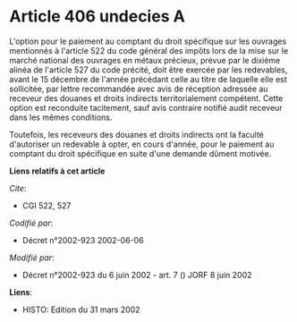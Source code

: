 # Article 406 undecies A

L'option pour le paiement au comptant du droit spécifique sur les ouvrages mentionnés à l'article 522 du code général des
impôts lors de la mise sur le marché national des ouvrages en métaux précieux, prévue par le dixième alinéa de l'article 527
du code précité, doit être exercée par les redevables, avant le 15 décembre de l'année précédant celle au titre de laquelle
elle est sollicitée, par lettre recommandée avec avis de réception adressée au receveur des douanes et droits indirects
territorialement compétent. Cette option est reconduite tacitement, sauf avis contraire notifié audit receveur dans les mêmes
conditions.

Toutefois, les receveurs des douanes et droits indirects ont la faculté d'autoriser un redevable à opter, en cours d'année,
pour le paiement au comptant du droit spécifique en suite d'une demande dûment motivée.

**Liens relatifs à cet article**

_Cite_:

  - CGI 522, 527

_Codifié par_:

  - Décret n°2002-923 2002-06-06

_Modifié par_:

  - Décret n°2002-923 du 6 juin 2002 - art. 7 () JORF 8 juin 2002

**Liens**:

  - HISTO: Edition du 31 mars 2002
